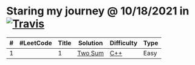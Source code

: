 # Staring my journey @ 10/18/2021 in [![Travis](https://img.shields.io/badge/language-Java-green.svg)]()





| # | #LeetCode | Title | Solution | Difficulty | Type |
|---| --------- | ----- | -------- | ---------- | ---- |
|1| |1|[Two Sum](https://leetcode.com/problems/two-sum/) | [C++](https://github.com/omarhosny206/LeetCode-Problems/blob/master/Easy/1.%20Two%20Sum.cpp) |Easy|
